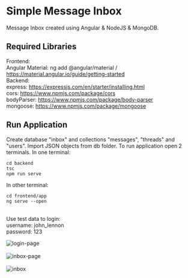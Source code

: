 # Simple Message Inbox
Message Inbox created using Angular &amp; NodeJS &amp; MongoDB.

## Required Libraries
Frontend: <br/>
Angular Material: ng add @angular/material / https://material.angular.io/guide/getting-started <br/>
Backend: <br/>
express: https://expressjs.com/en/starter/installing.html <br/>
cors: https://www.npmjs.com/package/cors <br/>
bodyParser: https://www.npmjs.com/package/body-parser <br/>
mongoose: https://www.npmjs.com/package/mongoose <br/>

## Run Application

Create database "inbox" and collections "messages", "threads" and "users". Import JSON objects from db folder.
To run application open 2 terminals.
In one terminal:
```
cd backend
tsc
npm run serve
```

In other terminal:
```
cd frontend/app
ng serve --open
```
<br>
Use test data to login:<br>
username: john_lennon<br>
password: 123<br>

![login-page](https://user-images.githubusercontent.com/79768470/133889890-83898e1d-dfbc-44e4-9b85-4a14cd42a75a.png)<br><br>
![inbox-page](https://user-images.githubusercontent.com/79768470/133889902-7145a273-59ac-4680-96dc-af3ec2f12d80.png)<br><br>
![inbox](https://user-images.githubusercontent.com/79768470/133889961-01a4309b-eb4d-4c73-bd1d-bb97064efb25.png)


